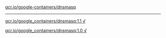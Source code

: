 [gcr.io/google-containers/dnsmasq](https://hub.docker.com/r/sqeven/dnsmasq/tags/) 

----
[gcr.io/google_containers/dnsmasq:1.1 √](https://hub.docker.com/r/sqeven/dnsmasq/tags/)

[gcr.io/google_containers/dnsmasq:1.0 √](https://hub.docker.com/r/sqeven/dnsmasq/tags/)

